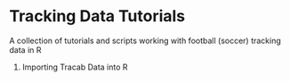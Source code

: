 # Tracking Data Tutorials

A collection of tutorials and scripts working with football (soccer) tracking data in R

1. Importing Tracab Data into R

